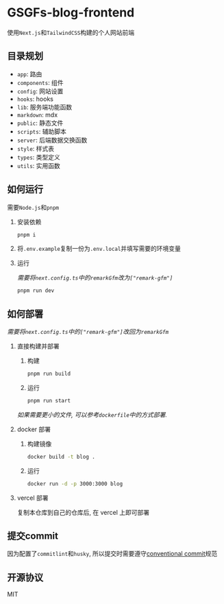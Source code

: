 # GSGFs-blog-frontend

使用`Next.js`和`TailwindCSS`构建的个人网站前端

## 目录规划

- `app`: 路由
- `components`: 组件
- `config`: 网站设置
- `hooks`: hooks
- `lib`: 服务端功能函数
- `markdown`: mdx
- `public`: 静态文件
- `scripts`: 辅助脚本
- `server`: 后端数据交换函数
- `style`: 样式表
- `types`: 类型定义
- `utils`: 实用函数

## 如何运行

需要`Node.js`和`pnpm`

1. 安装依赖

   ```bash
   pnpm i
   ```

2. 将`.env.example`复制一份为`.env.local`并填写需要的环境变量

3. 运行

   _需要将`next.config.ts`中的`remarkGfm`改为`["remark-gfm"]`_

   ```bash
   pnpm run dev
   ```

## 如何部署

_需要将`next.config.ts`中的`["remark-gfm"]`改回为`remarkGfm`_

1. 直接构建并部署

   1. 构建

      ```bash
      pnpm run build
      ```

   2. 运行

      ```bash
      pnpm run start
      ```

   _如果需要更小的文件, 可以参考`dockerfile`中的方式部署._

2. docker 部署

   1. 构建镜像

      ```bash
      docker build -t blog .
      ```

   2. 运行

      ```bash
      docker run -d -p 3000:3000 blog
      ```

3. vercel 部署

   复制本仓库到自己的仓库后, 在 vercel 上即可部署

## 提交commit

因为配置了`commitlint`和`husky`, 所以提交时需要遵守[conventional commit](https://www.conventionalcommits.org/zh-hans/v1.0.0/)规范

## 开源协议

MIT
